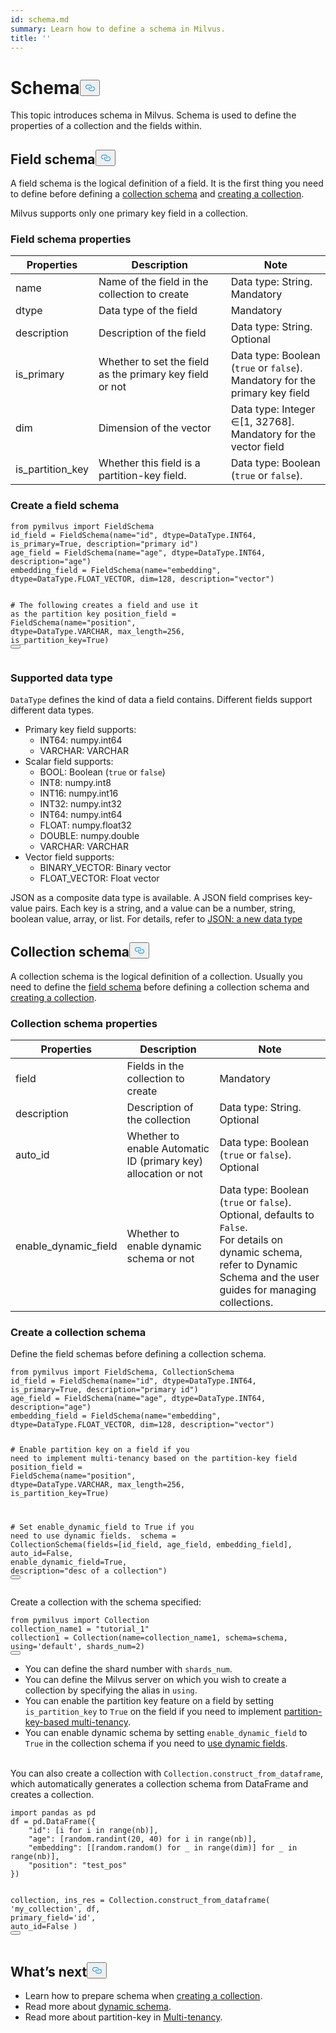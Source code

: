 ```yaml
---
id: schema.md
summary: Learn how to define a schema in Milvus.
title: ''
---
```

<h1 id="Schema" class="common-anchor-header">Schema<button data-href="#Schema" class="anchor-icon" translate="no">
      <svg translate="no"
        aria-hidden="true"
        focusable="false"
        height="20"
        version="1.1"
        viewBox="0 0 16 16"
        width="16"
      >
        <path
          fill="#0092E4"
          fill-rule="evenodd"
          d="M4 9h1v1H4c-1.5 0-3-1.69-3-3.5S2.55 3 4 3h4c1.45 0 3 1.69 3 3.5 0 1.41-.91 2.72-2 3.25V8.59c.58-.45 1-1.27 1-2.09C10 5.22 8.98 4 8 4H4c-.98 0-2 1.22-2 2.5S3 9 4 9zm9-3h-1v1h1c1 0 2 1.22 2 2.5S13.98 12 13 12H9c-.98 0-2-1.22-2-2.5 0-.83.42-1.64 1-2.09V6.25c-1.09.53-2 1.84-2 3.25C6 11.31 7.55 13 9 13h4c1.45 0 3-1.69 3-3.5S14.5 6 13 6z"
        ></path>
      </svg>
    </button></h1><p>This topic introduces schema in Milvus. Schema is used to define the properties of a collection and the fields within.</p>
<h2 id="Field-schema" class="common-anchor-header">Field schema<button data-href="#Field-schema" class="anchor-icon" translate="no">
      <svg translate="no"
        aria-hidden="true"
        focusable="false"
        height="20"
        version="1.1"
        viewBox="0 0 16 16"
        width="16"
      >
        <path
          fill="#0092E4"
          fill-rule="evenodd"
          d="M4 9h1v1H4c-1.5 0-3-1.69-3-3.5S2.55 3 4 3h4c1.45 0 3 1.69 3 3.5 0 1.41-.91 2.72-2 3.25V8.59c.58-.45 1-1.27 1-2.09C10 5.22 8.98 4 8 4H4c-.98 0-2 1.22-2 2.5S3 9 4 9zm9-3h-1v1h1c1 0 2 1.22 2 2.5S13.98 12 13 12H9c-.98 0-2-1.22-2-2.5 0-.83.42-1.64 1-2.09V6.25c-1.09.53-2 1.84-2 3.25C6 11.31 7.55 13 9 13h4c1.45 0 3-1.69 3-3.5S14.5 6 13 6z"
        ></path>
      </svg>
    </button></h2><p>A field schema is the logical definition of a field. It is the first thing you need to define before defining a <a href="#Collection-schema">collection schema</a> and <a href="/docs/fr/create_collection.md">creating a collection</a>.</p>
<p>Milvus supports only one primary key field in a collection.</p>
<h3 id="Field-schema-properties" class="common-anchor-header">Field schema properties</h3><table class="properties">
    <thead>
    <tr>
        <th>Properties</td>
        <th>Description</th>
        <th>Note</th>
    </tr>
    </thead>
    <tbody>
    <tr>
        <td>name</td>
        <td>Name of the field in the collection to create</td>
        <td>Data type: String.<br/>Mandatory</td>
    </tr>
    <tr>
        <td>dtype</td>
        <td>Data type of the field</td>
        <td>Mandatory</td>
    </tr>
    <tr>
        <td>description</td>
        <td>Description of the field</td>
        <td>Data type: String.<br/>Optional</td>
    </tr>
    <tr>
        <td>is_primary</td>
        <td>Whether to set the field as the primary key field or not</td>
        <td>Data type: Boolean (<code translate="no">true</code> or <code translate="no">false</code>).<br/>Mandatory for the primary key field</td>
    </tr>
    <tr>
        <td>dim</td>
        <td>Dimension of the vector</td>
        <td>Data type: Integer &isin;[1, 32768].<br/>Mandatory for the vector field</td>
    </tr>
    <tr>
        <td>is_partition_key</td>
        <td>Whether this field is a partition-key field.</td>
        <td>Data type: Boolean (<code translate="no">true</code> or <code translate="no">false</code>).</td>
    </tr>
    </tbody>
</table>
<h3 id="Create-a-field-schema" class="common-anchor-header">Create a field schema</h3><pre><code translate="no" class="language-python"><span class="hljs-keyword">from</span> pymilvus <span class="hljs-keyword">import</span> FieldSchema
id_field = FieldSchema(name=<span class="hljs-string">&quot;id&quot;</span>, dtype=DataType.INT64, is_primary=<span class="hljs-literal">True</span>, description=<span class="hljs-string">&quot;primary id&quot;</span>)
age_field = FieldSchema(name=<span class="hljs-string">&quot;age&quot;</span>, dtype=DataType.INT64, description=<span class="hljs-string">&quot;age&quot;</span>)
embedding_field = FieldSchema(name=<span class="hljs-string">&quot;embedding&quot;</span>, dtype=DataType.FLOAT_VECTOR, dim=<span class="hljs-number">128</span>, description=<span class="hljs-string">&quot;vector&quot;</span>)

<span class="hljs-comment"># The following creates a field and use it as the partition key</span>
position_field = FieldSchema(name=<span class="hljs-string">&quot;position&quot;</span>, dtype=DataType.VARCHAR, max_length=<span class="hljs-number">256</span>, is_partition_key=<span class="hljs-literal">True</span>)
<button class="copy-code-btn"></button></code></pre>
<h3 id="Supported-data-type" class="common-anchor-header">Supported data type</h3><p><code translate="no">DataType</code> defines the kind of data a field contains. Different fields support different data types.</p>
<ul>
<li>Primary key field supports:
<ul>
<li>INT64: numpy.int64</li>
<li>VARCHAR: VARCHAR</li>
</ul></li>
<li>Scalar field supports:
<ul>
<li>BOOL: Boolean (<code translate="no">true</code> or <code translate="no">false</code>)</li>
<li>INT8: numpy.int8</li>
<li>INT16: numpy.int16</li>
<li>INT32: numpy.int32</li>
<li>INT64: numpy.int64</li>
<li>FLOAT: numpy.float32</li>
<li>DOUBLE: numpy.double</li>
<li>VARCHAR: VARCHAR</li>
</ul></li>
<li>Vector field supports:
<ul>
<li>BINARY_VECTOR: Binary vector</li>
<li>FLOAT_VECTOR: Float vector</li>
</ul></li>
</ul>
<p>JSON as a composite data type is available. A JSON field comprises key-value pairs. Each key is a string, and a value can be a number, string, boolean value, array, or list. For details, refer to <a href="/docs/fr/dynamic_schema.md#JSON-a-new-data-type">JSON: a new data type</a></p>
<h2 id="Collection-schema" class="common-anchor-header">Collection schema<button data-href="#Collection-schema" class="anchor-icon" translate="no">
      <svg translate="no"
        aria-hidden="true"
        focusable="false"
        height="20"
        version="1.1"
        viewBox="0 0 16 16"
        width="16"
      >
        <path
          fill="#0092E4"
          fill-rule="evenodd"
          d="M4 9h1v1H4c-1.5 0-3-1.69-3-3.5S2.55 3 4 3h4c1.45 0 3 1.69 3 3.5 0 1.41-.91 2.72-2 3.25V8.59c.58-.45 1-1.27 1-2.09C10 5.22 8.98 4 8 4H4c-.98 0-2 1.22-2 2.5S3 9 4 9zm9-3h-1v1h1c1 0 2 1.22 2 2.5S13.98 12 13 12H9c-.98 0-2-1.22-2-2.5 0-.83.42-1.64 1-2.09V6.25c-1.09.53-2 1.84-2 3.25C6 11.31 7.55 13 9 13h4c1.45 0 3-1.69 3-3.5S14.5 6 13 6z"
        ></path>
      </svg>
    </button></h2><p>A collection schema is the logical definition of a collection. Usually you need to define the <a href="#Field-schema">field schema</a> before defining a collection schema and <a href="/docs/fr/create_collection.md">creating a collection</a>.</p>
<h3 id="Collection-schema-properties" class="common-anchor-header">Collection schema properties</h3><table class="properties">
    <thead>
    <tr>
        <th>Properties</td>
        <th>Description</th>
        <th>Note</th>
    </tr>
    </thead>
    <tbody>
    <tr>
        <td>field</td>
        <td>Fields in the collection to create</td>
        <td>Mandatory</td>
    </tr>
    <tr>
        <td>description</td>
        <td>Description of the collection</td>
        <td>Data type: String.<br/>Optional</td>
    </tr>
    <tr>
        <td>auto_id</td>
        <td>Whether to enable Automatic ID (primary key) allocation or not</td>
        <td>Data type: Boolean (<code translate="no">true</code> or <code translate="no">false</code>).<br/>Optional</td>
    </tr>
    <tr>
        <td>enable_dynamic_field</td>
        <td>Whether to enable dynamic schema or not</td>
        <td>Data type: Boolean (<code translate="no">true</code> or <code translate="no">false</code>).<br/>Optional, defaults to <code translate="no">False</code>.<br/>For details on dynamic schema, refer to <a herf="dynamic_schema.md">Dynamic Schema</a> and the user guides for managing collections.</td>
    </tr>
    </tbody>
</table>
<h3 id="Create-a-collection-schema" class="common-anchor-header">Create a collection schema</h3><div class="alert note">
  Define the field schemas before defining a collection schema.
</div>
<pre><code translate="no" class="language-python"><span class="hljs-keyword">from</span> pymilvus <span class="hljs-keyword">import</span> FieldSchema, CollectionSchema
id_field = FieldSchema(name=<span class="hljs-string">&quot;id&quot;</span>, dtype=DataType.INT64, is_primary=<span class="hljs-literal">True</span>, description=<span class="hljs-string">&quot;primary id&quot;</span>)
age_field = FieldSchema(name=<span class="hljs-string">&quot;age&quot;</span>, dtype=DataType.INT64, description=<span class="hljs-string">&quot;age&quot;</span>)
embedding_field = FieldSchema(name=<span class="hljs-string">&quot;embedding&quot;</span>, dtype=DataType.FLOAT_VECTOR, dim=<span class="hljs-number">128</span>, description=<span class="hljs-string">&quot;vector&quot;</span>)

<span class="hljs-comment"># Enable partition key on a field if you need to implement multi-tenancy based on the partition-key field</span>
position_field = FieldSchema(name=<span class="hljs-string">&quot;position&quot;</span>, dtype=DataType.VARCHAR, max_length=<span class="hljs-number">256</span>, is_partition_key=<span class="hljs-literal">True</span>)

<span class="hljs-comment"># Set enable_dynamic_field to True if you need to use dynamic fields. </span>
schema = CollectionSchema(fields=[id_field, age_field, embedding_field], auto_id=<span class="hljs-literal">False</span>, enable_dynamic_field=<span class="hljs-literal">True</span>, description=<span class="hljs-string">&quot;desc of a collection&quot;</span>)
<button class="copy-code-btn"></button></code></pre>
<p>Create a collection with the schema specified:</p>
<pre><code translate="no" class="language-python"><span class="hljs-keyword">from</span> pymilvus <span class="hljs-keyword">import</span> <span class="hljs-title class_">Collection</span>
collection_name1 = <span class="hljs-string">&quot;tutorial_1&quot;</span>
collection1 = <span class="hljs-title class_">Collection</span>(name=collection_name1, schema=schema, using=<span class="hljs-string">&#x27;default&#x27;</span>, shards_num=<span class="hljs-number">2</span>)
<button class="copy-code-btn"></button></code></pre>
<div class="alert note">
<ul>
<li>You can define the shard number with <code translate="no">shards_num</code>.</li>
<li>You can define the Milvus server on which you wish to create a collection by specifying the alias in <code translate="no">using</code>.</li>
<li>You can enable the partition key feature on a field by setting <code translate="no">is_partition_key</code> to <code translate="no">True</code> on the field if you need to implement <a href="/docs/fr/multi_tenancy.md">partition-key-based multi-tenancy</a>.</li>
<li>You can enable dynamic schema by setting <code translate="no">enable_dynamic_field</code> to <code translate="no">True</code> in the collection schema if you need to <a href="/docs/fr/dynamic_schema.md">use dynamic fields</a>.</li>
</ul>
</div>
<p><br/>
You can also create a collection with <code translate="no">Collection.construct_from_dataframe</code>, which automatically generates a collection schema from DataFrame and creates a collection.</p>
<pre><code translate="no" class="language-python"><span class="hljs-keyword">import</span> pandas <span class="hljs-keyword">as</span> pd
df = pd.DataFrame({
    <span class="hljs-string">&quot;id&quot;</span>: [i <span class="hljs-keyword">for</span> i <span class="hljs-keyword">in</span> <span class="hljs-built_in">range</span>(nb)],
    <span class="hljs-string">&quot;age&quot;</span>: [random.randint(<span class="hljs-number">20</span>, <span class="hljs-number">40</span>) <span class="hljs-keyword">for</span> i <span class="hljs-keyword">in</span> <span class="hljs-built_in">range</span>(nb)],
    <span class="hljs-string">&quot;embedding&quot;</span>: [[random.random() <span class="hljs-keyword">for</span> _ <span class="hljs-keyword">in</span> <span class="hljs-built_in">range</span>(dim)] <span class="hljs-keyword">for</span> _ <span class="hljs-keyword">in</span> <span class="hljs-built_in">range</span>(nb)],
    <span class="hljs-string">&quot;position&quot;</span>: <span class="hljs-string">&quot;test_pos&quot;</span>
})

collection, ins_res = Collection.construct_from_dataframe(
    <span class="hljs-string">&#x27;my_collection&#x27;</span>,
    df,
    primary_field=<span class="hljs-string">&#x27;id&#x27;</span>,
    auto_id=<span class="hljs-literal">False</span>
    )
<button class="copy-code-btn"></button></code></pre>
<h2 id="Whats-next" class="common-anchor-header">What’s next<button data-href="#Whats-next" class="anchor-icon" translate="no">
      <svg translate="no"
        aria-hidden="true"
        focusable="false"
        height="20"
        version="1.1"
        viewBox="0 0 16 16"
        width="16"
      >
        <path
          fill="#0092E4"
          fill-rule="evenodd"
          d="M4 9h1v1H4c-1.5 0-3-1.69-3-3.5S2.55 3 4 3h4c1.45 0 3 1.69 3 3.5 0 1.41-.91 2.72-2 3.25V8.59c.58-.45 1-1.27 1-2.09C10 5.22 8.98 4 8 4H4c-.98 0-2 1.22-2 2.5S3 9 4 9zm9-3h-1v1h1c1 0 2 1.22 2 2.5S13.98 12 13 12H9c-.98 0-2-1.22-2-2.5 0-.83.42-1.64 1-2.09V6.25c-1.09.53-2 1.84-2 3.25C6 11.31 7.55 13 9 13h4c1.45 0 3-1.69 3-3.5S14.5 6 13 6z"
        ></path>
      </svg>
    </button></h2><ul>
<li>Learn how to prepare schema when <a href="/docs/fr/create_collection.md">creating a collection</a>.</li>
<li>Read more about <a href="/docs/fr/dynamic_schema.md">dynamic schema</a>.</li>
<li>Read more about partition-key in <a href="/docs/fr/multi_tenancy.md">Multi-tenancy</a>.</li>
</ul>
